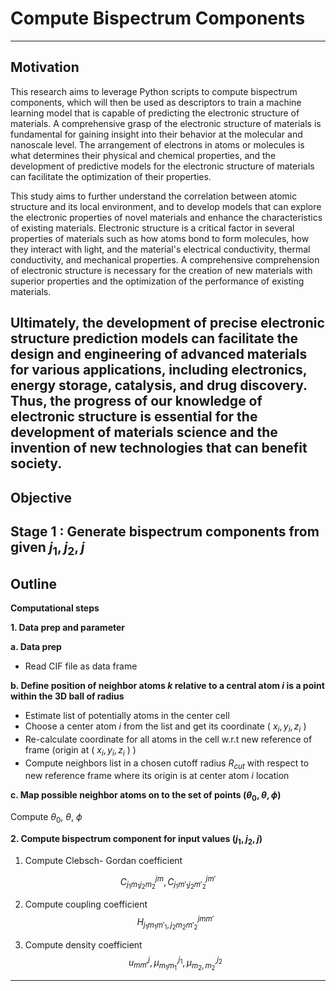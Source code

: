 # **Compute Bispectrum Components**
---
## Motivation

This research aims to leverage Python scripts to compute bispectrum components, which will then be used as descriptors to train a machine learning model that is capable of predicting the electronic structure of materials. A comprehensive grasp of the electronic structure of materials is fundamental for gaining insight into their behavior at the molecular and nanoscale level. The arrangement of electrons in atoms or molecules is what determines their physical and chemical properties, and the development of predictive models for the electronic structure of materials can facilitate the optimization of their properties.

This study aims to further understand the correlation between atomic structure and its local environment, and to develop models that can explore the electronic properties of novel materials and enhance the characteristics of existing materials. Electronic structure is a critical factor in several properties of materials such as how atoms bond to form molecules, how they interact with light, and the material's electrical conductivity, thermal conductivity, and mechanical properties. A comprehensive comprehension of electronic structure is necessary for the creation of new materials with superior properties and the optimization of the performance of existing materials.

Ultimately, the development of precise electronic structure prediction models can facilitate the design and engineering of advanced materials for various applications, including electronics, energy storage, catalysis, and drug discovery. Thus, the progress of our knowledge of electronic structure is essential for the development of materials science and the invention of new technologies that can benefit society.
---
Objective
---
**Stage 1** : Generate bispectrum components from given $j_1, j_2, j$
---
## Outline
**Computational steps**

**1. Data prep and parameter**

**a. Data prep**

- Read CIF file as data frame

**b. Define position of neighbor atoms $k$ relative to a central atom $i$  is a point within the 3D ball of radius**

- Estimate list of potentially atoms in the center cell
- Choose a center atom $i$  from the list and get its coordinate  ( $x_i,y_i,z_i$ )
- Re-calculate coordinate for all atoms in the cell w.r.t new reference of frame  (origin at ( $x_i, y_i, z_i$ ) )
- Compute neighbors list in a chosen cutoff radius $R_{cut}$ with respect to new reference frame where its origin is at center atom $i$  location

**c. Map possible neighbor atoms on to the set of points $(\theta_0, \theta,\phi)$**

Compute $\theta_0, \ \theta, \ \phi$

**2. Compute bispectrum component for input values $(j_1, j_2, j)$**
1. Compute Clebsch- Gordan coefficient

$$ C^{jm}_{{j_1}{m_1}{j_2}{m_2}}, C^{jm'}_{{j_1}{m'_1}{j_2}{m'_2}} $$

2. Compute coupling coefficient
$$H^{jmm'}_{{{j_1}{m_1}{m'_1}} ,{{j_2}{m_2}{m'_2}}}$$

3. Compute  density coefficient
$$u^j_{mm'}, \mu_{m_1m_1'}^{j_1}, \mu_{m_2,m_2'}^{j_2}$$
---
 
